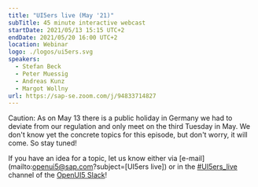 ```yaml
---
title: "UI5ers live (May '21)"
subTitle: 45 minute interactive webcast
startDate: 2021/05/13 15:15 UTC+2
endDate: 2021/05/20 16:00 UTC+2
location: Webinar
logo: ./logos/ui5ers.svg
speakers:
  - Stefan Beck
  - Peter Muessig
  - Andreas Kunz
  - Margot Wollny
url: https://sap-se.zoom.com/j/94833714827
---
```


Caution: As on May 13 there is a public holiday in Germany we had to deviate from our regulation and only meet on the third Tuesday in May. 
We don't know yet the concrete topics for this episode, but don't worry, it will come. So stay tuned!

If you have an idea for a topic, let us know either via [e-mail](mailto:openui5@sap.com?subject=[UI5ers live]) or in the [#UI5ers_live](https://openui5.slack.com/archives/C01CP60AAN7) channel of the [OpenUI5 Slack](https://ui5-slack-invite.cfapps.eu10.hana.ondemand.com/)!
